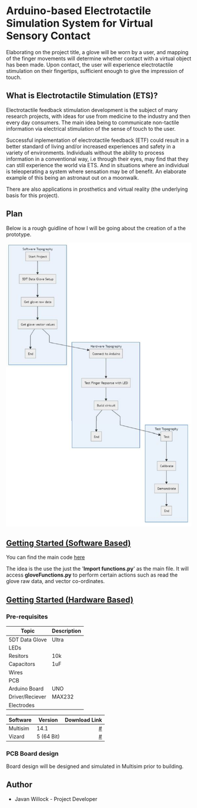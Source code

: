 # Arduino-based Electrotactile Simulation System for Virtual Sensory Contact

Elaborating on the project title, a glove will be worn by a user, 
and mapping of the finger movements will determine whether contact with a virtual object has been made.
Upon contact, the user will experience electrotactile stimulation on their fingertips, sufficient enough to give the impression of touch.

## What is Electrotactile Stimulation (ETS)?
Electrotactile feedback stimulation development is the subject of many research projects, with ideas for use from medicine to the industry and then every day consumers. 
The main idea being to communicate non-tactile information via electrical stimulation of the sense of touch to the user. 

Successful inplementation of electrotactile feedback (ETF) could result in a better standard of living and/or increased experiences and safety in a variety of environments. 
Individuals without the ability to process information in a conventional way, i.e through their eyes, may find that they can still experience the world via ETS.
And in situations where an individual is teleoperating a system where sensation may be of benefit. An elaborate example of this being an astronaut out on a moonwalk.

There are also applications in prosthetics and virtual reality (the underlying basis for this project). 


## Plan

Below is a rough guidline of how I will be going about the creation of a the prototype. 

![Image of project topography](https://github.com/jwilloa/Arduino-based-Electrotactile-Simulation-System-for-Virtual-Sensory-Contact/blob/master/Media/Topography.JPG)

## [Getting Started (Software Based)](https://cseegit.essex.ac.uk/ce301_2019/ce301_willock_j/blob/master/Technical%20Documentation/Getting%20Started%20(Software).md)

You can find the main code [here](https://cseegit.essex.ac.uk/ce301_2019/ce301_willock_j/tree/master/Main%20Python%20Code)

The idea is the use the just the '**Import functions.py**' as the main file. It will access **gloveFunctions.py** to perform certain actions such as read the glove raw data, and vector co-ordinates.

## [Getting Started (Hardware Based)]()

### Pre-requisites
| Topic           | Description  | 
| ---             |  ------  |
| 5DT Data Glove  | Ultra    |   
| LEDs            |          |
| Resitors        |    10k   |
| Capacitors      |    1uF   |
| Wires           |          |
| PCB             |          |
| Arduino Board   |  UNO     |
| Driver/Reciever |  MAX232  |
| Electrodes      |          |

| Software      | Version  | Download Link                                                                                                   |
| ---           |  ------  |---------:                                                                                                       |
| Multisim      |14.1      | [#](https://www.ni.com/en-gb/support/downloads/software-products/download.multisim.html#312060)                 |
| Vizard        |5 (64 Bit)| [#](https://www.worldviz.com/virtual-reality-software-downloads)                                                |

### PCB Board design
Board design will be designed and simulated in Multisim prior to building.

## Author
* Javan Willock - Project Developer
